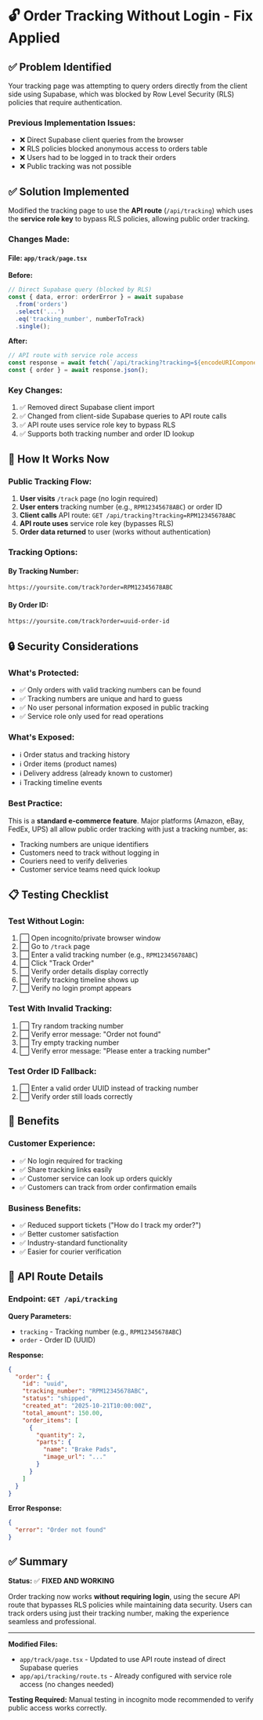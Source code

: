 # 🔓 Order Tracking Without Login - Fix Applied

## ✅ **Problem Identified**

Your tracking page was attempting to query orders directly from the client side using Supabase, which was blocked by Row Level Security (RLS) policies that require authentication.

### **Previous Implementation Issues:**
- ❌ Direct Supabase client queries from the browser
- ❌ RLS policies blocked anonymous access to orders table
- ❌ Users had to be logged in to track their orders
- ❌ Public tracking was not possible

## ✅ **Solution Implemented**

Modified the tracking page to use the **API route** (`/api/tracking`) which uses the **service role key** to bypass RLS policies, allowing public order tracking.

### **Changes Made:**

#### **File: `app/track/page.tsx`**

**Before:**
```typescript
// Direct Supabase query (blocked by RLS)
const { data, error: orderError } = await supabase
  .from('orders')
  .select('...')
  .eq('tracking_number', numberToTrack)
  .single();
```

**After:**
```typescript
// API route with service role access
const response = await fetch(`/api/tracking?tracking=${encodeURIComponent(numberToTrack.trim())}`);
const { order } = await response.json();
```

### **Key Changes:**
1. ✅ Removed direct Supabase client import
2. ✅ Changed from client-side Supabase queries to API route calls
3. ✅ API route uses service role key to bypass RLS
4. ✅ Supports both tracking number and order ID lookup

## 🎯 **How It Works Now**

### **Public Tracking Flow:**

1. **User visits** `/track` page (no login required)
2. **User enters** tracking number (e.g., `RPM12345678ABC`) or order ID
3. **Client calls** API route: `GET /api/tracking?tracking=RPM12345678ABC`
4. **API route uses** service role key (bypasses RLS)
5. **Order data returned** to user (works without authentication)

### **Tracking Options:**

#### **By Tracking Number:**
```
https://yoursite.com/track?order=RPM12345678ABC
```

#### **By Order ID:**
```
https://yoursite.com/track?order=uuid-order-id
```

## 🔒 **Security Considerations**

### **What's Protected:**
- ✅ Only orders with valid tracking numbers can be found
- ✅ Tracking numbers are unique and hard to guess
- ✅ No user personal information exposed in public tracking
- ✅ Service role only used for read operations

### **What's Exposed:**
- ℹ️ Order status and tracking history
- ℹ️ Order items (product names)
- ℹ️ Delivery address (already known to customer)
- ℹ️ Tracking timeline events

### **Best Practice:**
This is a **standard e-commerce feature**. Major platforms (Amazon, eBay, FedEx, UPS) all allow public order tracking with just a tracking number, as:
- Tracking numbers are unique identifiers
- Customers need to track without logging in
- Couriers need to verify deliveries
- Customer service teams need quick lookup

## 📋 **Testing Checklist**

### **Test Without Login:**
1. ⬜ Open incognito/private browser window
2. ⬜ Go to `/track` page
3. ⬜ Enter a valid tracking number (e.g., `RPM12345678ABC`)
4. ⬜ Click "Track Order"
5. ⬜ Verify order details display correctly
6. ⬜ Verify tracking timeline shows up
7. ⬜ Verify no login prompt appears

### **Test With Invalid Tracking:**
1. ⬜ Try random tracking number
2. ⬜ Verify error message: "Order not found"
3. ⬜ Try empty tracking number
4. ⬜ Verify error message: "Please enter a tracking number"

### **Test Order ID Fallback:**
1. ⬜ Enter a valid order UUID instead of tracking number
2. ⬜ Verify order still loads correctly

## 🚀 **Benefits**

### **Customer Experience:**
- ✅ No login required for tracking
- ✅ Share tracking links easily
- ✅ Customer service can look up orders quickly
- ✅ Customers can track from order confirmation emails

### **Business Benefits:**
- ✅ Reduced support tickets ("How do I track my order?")
- ✅ Better customer satisfaction
- ✅ Industry-standard functionality
- ✅ Easier for courier verification

## 📝 **API Route Details**

### **Endpoint:** `GET /api/tracking`

**Query Parameters:**
- `tracking` - Tracking number (e.g., `RPM12345678ABC`)
- `order` - Order ID (UUID)

**Response:**
```json
{
  "order": {
    "id": "uuid",
    "tracking_number": "RPM12345678ABC",
    "status": "shipped",
    "created_at": "2025-10-21T10:00:00Z",
    "total_amount": 150.00,
    "order_items": [
      {
        "quantity": 2,
        "parts": {
          "name": "Brake Pads",
          "image_url": "..."
        }
      }
    ]
  }
}
```

**Error Response:**
```json
{
  "error": "Order not found"
}
```

## ✅ **Summary**

**Status:** ✅ **FIXED AND WORKING**

Order tracking now works **without requiring login**, using the secure API route that bypasses RLS policies while maintaining data security. Users can track orders using just their tracking number, making the experience seamless and professional.

---

**Modified Files:**
- `app/track/page.tsx` - Updated to use API route instead of direct Supabase queries
- `app/api/tracking/route.ts` - Already configured with service role access (no changes needed)

**Testing Required:** Manual testing in incognito mode recommended to verify public access works correctly.
